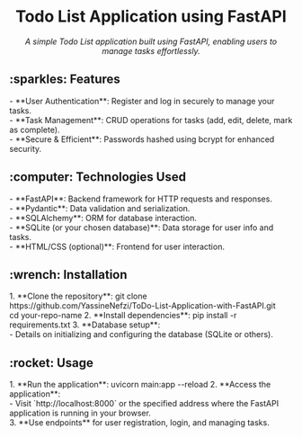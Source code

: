 <h1 align="center">Todo List Application using FastAPI</h1>
<p align="center">
  <i>A simple Todo List application built using FastAPI, enabling users to manage tasks effortlessly.</i>
</p>
<!-- Features -->
<h2>:sparkles: Features</h2>

<p>
- **User Authentication**: Register and log in securely to manage your tasks.<br>
- **Task Management**: CRUD operations for tasks (add, edit, delete, mark as complete).<br>
- **Secure & Efficient**: Passwords hashed using bcrypt for enhanced security.
</p>

<!-- Technologies Used -->
<h2>:computer: Technologies Used</h2>

<p>
- **FastAPI**: Backend framework for HTTP requests and responses.<br>
- **Pydantic**: Data validation and serialization.<br>
- **SQLAlchemy**: ORM for database interaction.<br>
- **SQLite (or your chosen database)**: Data storage for user info and tasks.<br>
- **HTML/CSS (optional)**: Frontend for user interaction.
</p>

<!-- Installation -->
<h2>:wrench: Installation</h2>

<p>
1. **Clone the repository**:
   git clone https://github.com/YassineNefzi/ToDo-List-Application-with-FastAPI.git<br>
   cd your-repo-name
2. **Install dependencies**:
   pip install -r requirements.txt
3. **Database setup**:<br>
   - Details on initializing and configuring the database (SQLite or others).
</p>

<!-- Usage -->
<h2>:rocket: Usage</h2>

<p>
1. **Run the application**:
   uvicorn main:app --reload
2. **Access the application**:<br>
   - Visit `http://localhost:8000` or the specified address where the FastAPI application is running in your browser.<br>
3. **Use endpoints** for user registration, login, and managing tasks.
</p>


